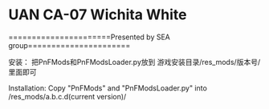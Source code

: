 ﻿# UAN CA-07 Wichita White

======================Presented by SEA group======================

安装：
把PnFMods和PnFModsLoader.py放到
游戏安装目录/res_mods/版本号/ 
里面即可

Installation: 
Copy "PnFMods" and "PnFModsLoader.py" into /res_mods/a.b.c.d(current version)/